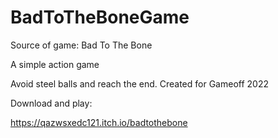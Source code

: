 # BadToTheBoneGame
Source of game: Bad To The Bone

A simple action game

Avoid steel balls and reach the end.
Created for Gameoff 2022

Download and play:

https://qazwsxedc121.itch.io/badtothebone

